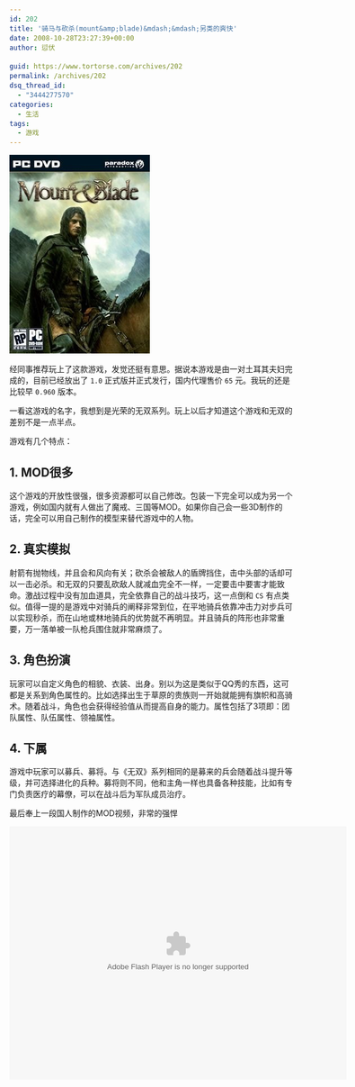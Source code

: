 ```yaml
---
id: 202
title: '骑马与砍杀(mount&amp;blade)&mdash;&mdash;另类的爽快'
date: 2008-10-28T23:27:39+00:00
author: 愆伏

guid: https://www.tortorse.com/archives/202
permalink: /archives/202
dsq_thread_id:
  - "3444277570"
categories:
  - 生活
tags:
  - 游戏
---
```

![mount-and-blade](/wp-content/uploads/2008/10/mountblade.jpg)

经同事推荐玩上了这款游戏，发觉还挺有意思。据说本游戏是由一对土耳其夫妇完成的，目前已经放出了 `1.0` 正式版并正式发行，国内代理售价 `65` 元。我玩的还是比较早 `0.960` 版本。

一看这游戏的名字，我想到是光荣的无双系列。玩上以后才知道这个游戏和无双的差别不是一点半点。

游戏有几个特点：

## 1. MOD很多

这个游戏的开放性很强，很多资源都可以自己修改。包装一下完全可以成为另一个游戏，例如国内就有人做出了魔戒、三国等MOD。如果你自己会一些3D制作的话，完全可以用自己制作的模型来替代游戏中的人物。

## 2. 真实模拟

射箭有抛物线，并且会和风向有关；砍杀会被敌人的盾牌挡住，击中头部的话却可以一击必杀。和无双的只要乱砍敌人就减血完全不一样，一定要击中要害才能致命。激战过程中没有加血道具，完全依靠自己的战斗技巧，这一点倒和 `CS` 有点类似。值得一提的是游戏中对骑兵的阐释非常到位，在平地骑兵依靠冲击力对步兵可以实现秒杀，而在山地或林地骑兵的优势就不再明显。并且骑兵的阵形也非常重要，万一落单被一队枪兵围住就非常麻烦了。

## 3. 角色扮演

玩家可以自定义角色的相貌、衣装、出身。别以为这是类似于QQ秀的东西，这可都是关系到角色属性的。比如选择出生于草原的贵族则一开始就能拥有旗帜和高骑术。随着战斗，角色也会获得经验值从而提高自身的能力。属性包括了3项即：团队属性、队伍属性、领袖属性。

## 4. 下属

游戏中玩家可以募兵、募将。与《无双》系列相同的是募来的兵会随着战斗提升等级，并可选择进化的兵种。募将则不同，他和主角一样也具备各种技能，比如有专门负责医疗的幕僚，可以在战斗后为军队成员治疗。

最后奉上一段国人制作的MOD视频，非常的强悍

<object classid="clsid:d27cdb6e-ae6d-11cf-96b8-444553540000" width="480" height="400" codebase="https://download.macromedia.com/pub/shockwave/cabs/flash/swflash.cab#version=6,0,40,0"><param name="align" value="middle" /><param name="src" value="https://player.youku.com/player.php/sid/XNDUyMTY0Mjg=/v.swf" /><embed type="application/x-shockwave-flash" width="600" height="450" src="https://player.youku.com/player.php/sid/XNDUyMTY0Mjg=/v.swf" align="middle"></object>
